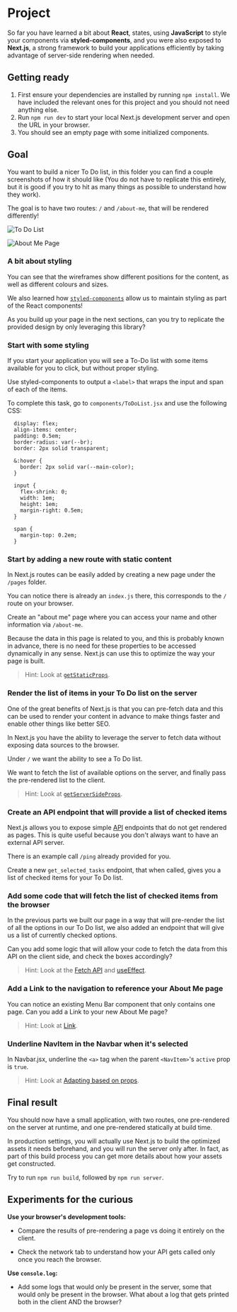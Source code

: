 # Project

So far you have learned a bit about **React**, states, using **JavaScript** to style your components via **styled-components**, and you were also exposed to **Next.js**, a strong framework to build your applications efficiently by taking advantage of server-side rendering when needed.

## Getting ready

1. First ensure your dependencies are installed by running `npm install`. We have included the relevant ones for this project and you should not need anything else.
2. Run `npm run dev` to start your local Next.js development server and open the URL in your browser.
3. You should see an empty page with some initialized components.

## Goal

You want to build a nicer To Do list, in this folder you can find a couple screenshots of how it should like (You do not have to replicate this entirely, but it is good if you try to hit as many things as possible to understand how they work).

The goal is to have two routes: `/` and `/about-me`, that will be rendered differently!

![To Do List](https://raw.github.com/danoc93/recoded_bloom_project/master/04_nextjs_project_for_students/solution1.png "To Do List")

![About Me Page](https://raw.github.com/danoc93/recoded_bloom_project/master/04_nextjs_project_for_students/solution2.png "About Me Page")


### A bit about styling

You can see that the wireframes show different positions for the content, as well as different colours and sizes.

We also learned how [`styled-components`](https://styled-components.com/) allow us to maintain styling as part of the React components!

As you build up your page in the next sections, can you try to replicate the provided design by only leveraging this library?

### Start with some styling

If you start your application you will see a To-Do list with some items available for you to click, but without proper styling.

Use styled-components to output a ```<label>``` that wraps the input and span of each of the items.

To complete this task, go to `components/ToDoList.jsx` and use the following CSS:

```
  display: flex;
  align-items: center;
  padding: 0.5em;
  border-radius: var(--br);
  border: 2px solid transparent;

  &:hover {
    border: 2px solid var(--main-color);
  }
  
  input {
    flex-shrink: 0;
    width: 1em;
    height: 1em;
    margin-right: 0.5em;
  }

  span {
    margin-top: 0.2em;
  }
```

### Start by adding a new route with static content

In Next.js routes can be easily added by creating a new page under the `/pages` folder.

You can notice there is already an `index.js` there, this corresponds to the `/` route on your browser.

Create an "about me" page where you can access your name and other information via `/about-me`.

Because the data in this page is related to you, and this is probably known in advance, there is no need for these properties to be accessed dynamically in any sense. Next.js can use this to optimize the way your page is built.

> Hint: Look at [`getStaticProps`](https://nextjs.org/docs/basic-features/data-fetching#getstaticprops-static-generation).

### Render the list of items in your To Do list on the server

One of the great benefits of Next.js is that you can pre-fetch data and this can be used to render your content in advance to make things faster and enable other things like better SEO.

In Next.js you have the ability to leverage the server to fetch data without exposing data sources to the browser.

Under `/` we want the ability to see a To Do list. 

We want to fetch the list of available options on the server, and finally pass the pre-rendered list to the client.

> Hint: Look at [`getServerSideProps`](https://nextjs.org/docs/basic-features/data-fetching#getserversideprops-server-side-rendering).

### Create an API endpoint that will provide a list of checked items

Next.js allows you to expose simple [API](https://nextjs.org/docs/api-routes/introduction) endpoints that do not get rendered as pages. This is quite useful because you don't always want to have an external API server.
 
There is an example call `/ping` already provided for you.

Create a new `get_selected_tasks` endpoint, that when called, gives you a list of checked items for your To Do list.

### Add some code that will fetch the list of checked items from the browser

In the previous parts we built our page in a way that will pre-render the list of all the options in our To Do list, we also added an endpoint that will give us a list of currently checked options.

Can you add some logic that will allow your code to fetch the data from this API on the client side, and check the boxes accordingly?

> Hint: Look at the [Fetch API](https://developer.mozilla.org/en-US/docs/Web/API/Fetch_API) and [useEffect](https://reactjs.org/docs/hooks-effect.html).

### Add a Link to the navigation to reference your About Me page

You can notice an existing Menu Bar component that only contains one page.
Can you add a Link to your new About Me page?

> Hint: Look at [Link](https://nextjs.org/docs/api-reference/next/link).

### Underline NavItem in the Navbar when it's selected

In Navbar.jsx, underline the `<a>` tag when the parent `<NavItem>`'s `active` prop is `true`.

> Hint: Look at [Adapting based on props](https://styled-components.com/docs/basics#adapting-based-on-props).

## Final result

You should now have a small application, with two routes, one pre-rendered on the server at runtime, and one pre-rendered statically at build time.

In production settings, you will actually use Next.js to build the optimized assets it needs beforehand, and you will run the server only after. In fact, as part of this build process you can get more details about how your assets get constructed.

Try to run `npm run build`, followed by `npm run server`.

## Experiments for the curious

**Use your browser's development tools:**

- Compare the results of pre-rendering a page vs doing it entirely on the client.

- Check the network tab to understand how your API gets called only once you reach the browser.

**Use `console.log`:**

- Add some logs that would only be present in the server, some that would only be present in the browser. What about a log that gets printed both in the client AND the browser?
